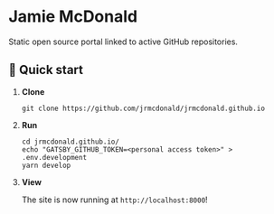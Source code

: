 # Jamie McDonald

Static open source portal linked to active GitHub repositories.

## 🚀 Quick start

1.  **Clone**

    ```shell
    git clone https://github.com/jrmcdonald/jrmcdonald.github.io
    ```

2.  **Run**

    ```shell
    cd jrmcdonald.github.io/
    echo "GATSBY_GITHUB_TOKEN=<personal access token>" > .env.development
    yarn develop
    ```

3.  **View**

    The site is now running at `http://localhost:8000`!
